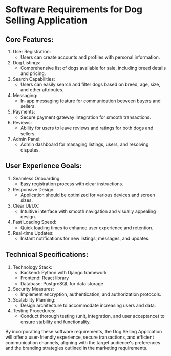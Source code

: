 # Software Requirements for Dog Selling Application

## Core Features:
1. User Registration:
   - Users can create accounts and profiles with personal information.
2. Dog Listings:
   - Comprehensive list of dogs available for sale, including breed details and pricing.
3. Search Capabilities:
   - Users can easily search and filter dogs based on breed, age, size, and other attributes.
4. Messaging:
   - In-app messaging feature for communication between buyers and sellers.
5. Payments:
   - Secure payment gateway integration for smooth transactions.
6. Reviews:
   - Ability for users to leave reviews and ratings for both dogs and sellers.
7. Admin Panel:
   - Admin dashboard for managing listings, users, and resolving disputes.

## User Experience Goals:
1. Seamless Onboarding:
   - Easy registration process with clear instructions.
2. Responsive Design:
   - Application should be optimized for various devices and screen sizes.
3. Clear UI/UX:
   - Intuitive interface with smooth navigation and visually appealing design.
4. Fast Loading Speed:
   - Quick loading times to enhance user experience and retention.
5. Real-time Updates:
   - Instant notifications for new listings, messages, and updates.

## Technical Specifications:
1. Technology Stack:
   - Backend: Python with Django framework
   - Frontend: React library
   - Database: PostgreSQL for data storage
2. Security Measures:
   - Implement encryption, authentication, and authorization protocols.
3. Scalability Planning:
   - Design architecture to accommodate increasing users and data.
4. Testing Procedures:
   - Conduct thorough testing (unit, integration, and user acceptance) to ensure stability and functionality.

By incorporating these software requirements, the Dog Selling Application will offer a user-friendly experience, secure transactions, and efficient communication channels, aligning with the target audience's preferences and the branding strategies outlined in the marketing requirements.